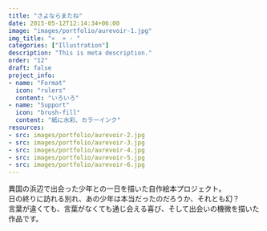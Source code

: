 ```yaml
---
title: "さよならまたね"
date: 2015-05-12T12:14:34+06:00
image: "images/portfolio/aurevoir-1.jpg"
img_title: "«  » - "
categories: ["Illustration"]
description: "This is meta description."
order: "12"
draft: false
project_info:
- name: "Format"
  icon: "rulers"
  content: "いろいろ"
- name: "Support"
  icon: "brush-fill"
  content: "紙に水彩、カラーインク"
resources:
- src: images/portfolio/aurevoir-2.jpg
- src: images/portfolio/aurevoir-3.jpg
- src: images/portfolio/aurevoir-4.jpg
- src: images/portfolio/aurevoir-5.jpg
- src: images/portfolio/aurevoir-6.jpg
---
```

異国の浜辺で出会った少年との一日を描いた自作絵本プロジェクト。  
日の終りに訪れる別れ、あの少年は本当だったのだろうか、それとも幻？    
言葉が違くても、言葉がなくても通じ会える喜び、そして出会いの機微を描いた作品です。

